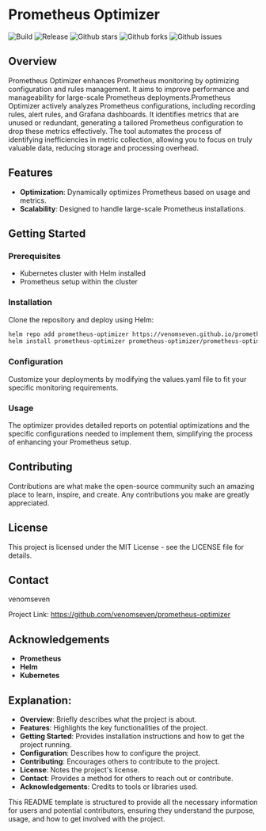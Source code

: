 # Prometheus Optimizer

![Build](https://github.com/venomseven/prometheus-optimizer/actions/workflows/build.yml/badge.svg)
![Release](https://github.com/venomseven/prometheus-optimizer/actions/workflows/release.yml/badge.svg)
![Github stars](https://badgen.net/github/stars/venomseven/prometheus-optimizer?icon=github&label=stars)
![Github forks](https://badgen.net/github/forks/venomseven/prometheus-optimizer?icon=github&label=forks)
![Github issues](https://img.shields.io/github/issues/venomseven/prometheus-optimizer)

## Overview
Prometheus Optimizer enhances Prometheus monitoring by optimizing configuration and rules management. It aims to improve performance and manageability for large-scale Prometheus deployments.Prometheus Optimizer actively analyzes Prometheus configurations, including recording rules, alert rules, and Grafana dashboards. It identifies metrics that are unused or redundant, generating a tailored Prometheus configuration to drop these metrics effectively. The tool automates the process of identifying inefficiencies in metric collection, allowing you to focus on truly valuable data, reducing storage and processing overhead.
## Features
- **Optimization**: Dynamically optimizes Prometheus based on usage and metrics.
- **Scalability**: Designed to handle large-scale Prometheus installations.

## Getting Started
### Prerequisites
- Kubernetes cluster with Helm installed
- Prometheus setup within the cluster

### Installation
Clone the repository and deploy using Helm:
```bash
helm repo add prometheus-optimizer https://venomseven.github.io/prometheus-optimizer/ 
helm install prometheus-optimizer prometheus-optimizer/prometheus-optimizer
```
### Configuration
 Customize your deployments by modifying the values.yaml file to fit your specific monitoring requirements.

### Usage
The optimizer provides detailed reports on potential optimizations and the specific configurations needed to implement them, simplifying the process of enhancing your Prometheus setup.

## Contributing
Contributions are what make the open-source community such an amazing place to learn, inspire, and create. Any contributions you make are greatly appreciated.

## License
This project is licensed under the MIT License - see the LICENSE file for details.

## Contact
venomseven

Project Link: https://github.com/venomseven/prometheus-optimizer

## Acknowledgements
- **Prometheus**
- **Helm** 
- **Kubernetes**

## Explanation:
- **Overview**: Briefly describes what the project is about.
- **Features**: Highlights the key functionalities of the project.
- **Getting Started**: Provides installation instructions and how to get the project running.
- **Configuration**: Describes how to configure the project.
- **Contributing**: Encourages others to contribute to the project.
- **License**: Notes the project's license.
- **Contact**: Provides a method for others to reach out or contribute.
- **Acknowledgements**: Credits to tools or libraries used.

This README template is structured to provide all the necessary information for users and potential contributors, ensuring they understand the purpose, usage, and how to get involved with the project.
